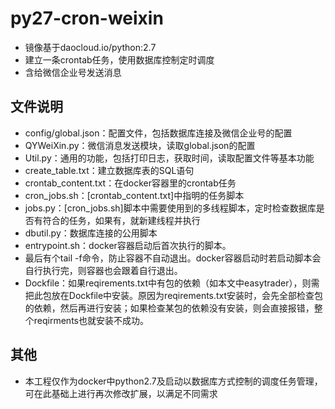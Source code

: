 # py27-cron-weixin
* 镜像基于daocloud.io/python:2.7
* 建立一条crontab任务，使用数据库控制定时调度
* 含给微信企业号发送消息

## 文件说明
* config/global.json：配置文件，包括数据库连接及微信企业号的配置
* QYWeiXin.py：微信消息发送模块，读取global.json的配置
* Util.py：通用的功能，包括打印日志，获取时间，读取配置文件等基本功能
* create_table.txt：建立数据库表的SQL语句
* crontab_content.txt：在docker容器里的crontab任务
* cron_jobs.sh：[crontab_content.txt]中指明的任务脚本
* jobs.py：[cron_jobs.sh]脚本中需要使用到的多线程脚本，定时检查数据库是否有符合的任务，如果有，就新建线程并执行
* dbutil.py：数据库连接的公用脚本
* entrypoint.sh：docker容器启动后首次执行的脚本。
 * 最后有个tail -f命令，防止容器不自动退出。docker容器启动时若启动脚本会自行执行完，则容器也会跟着自行退出。
* Dockfile：如果reqirements.txt中有包的依赖（如本文中easytrader），则需把此包放在Dockfile中安装。原因为reqirements.txt安装时，会先全部检查包的依赖，然后再进行安装；如果检查某包的依赖没有安装，则会直接报错，整个reqirments也就安装不成功。

## 其他
* 本工程仅作为docker中python2.7及启动以数据库方式控制的调度任务管理，可在此基础上进行再次修改扩展，以满足不同需求
